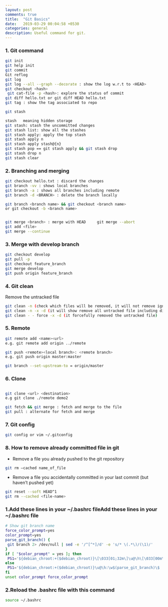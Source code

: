 ```yaml
---
layout: post
comments: true
title:  "Git Basics"
date:   2019-03-29 00:04:58 +0530
categories: general
description: Useful command for git.
---
```


### 1. Git command
```sh
git init
git help init
git commit
Git reflog
git log
git log --all --graph --decorate : show the log w.r.t to <HEAD>
git checkout <hash>
 git cat-file -p <hash>: explore the status of commit
git diff hello.txt or git diff HEAD hello.txt
git tag : show the tag associated to repo
```
```sh
git stash

stash   meaning hidden storage
git stash: stash the uncommitted changes
git stash list: show all the stashes
git stash apply: apply the top stash
git stash apply n
git stash apply stash@{n}
git stash pop == git stash apply && git stash drop
git stash drop n
git stash clear
```

### 2. Branching and merging

```sh
git checkout hello.txt : discard the changes
git branch -vv : shows local branches
git branch -a : shows all branches including remote
git branch -d <BRANCH> : delete the branch locally 

git branch <branch name> && git checkout <branch name>
or git checkout -b <branch name>


git merge <branch> : merge with HEAD     git merge --abort
git add <file>
git merge --continue
```

### 3. Merge with develop branch
```sh
git checkout develop 
git pull -p 
git checkout feature_branch 
git merge develop 
git push origin feature_branch
```

### 4. Git clean
Remove the untracked file
```sh
git clean -n (check which files will be removed, it will not remove ignored file as well as directory)
git clean -n -x -d (it will show remove all untracked file including dir, gitignored and file)
git clean - - force -x -d (it forcefully removed the untracked file)
```

### 5. Remote
```sh
git remote add <name><url> 
e.g. git remote add origin ../remote

git push <remote><local branch>: <remote branch>
e.g. git push origin master:master

git branch --set-upstream-to = origin/master
```

### 6. Clone
```sh

git clone <url> <destination>
e.g git clone ./remote demo2

git fetch && git merge : fetch and merge to the file
git pull : alternate for fetch and merge
```

### 7. Git config
```sh
git config or vim ~/.gitconfig
```
### 8. How to remove already committed file in git
- Remove a file you already pushed to the git repository
```sh
git rm –cached name_of_file
```
- Remove a file you accidentally committed in your last commit (but haven’t pushed yet)
```sh
git reset --soft HEAD^1
git rm --cached <file-name>
```

### 1.Add these lines in your ~/.bashrc fileAdd these lines in your ~/.bashrc file

```bash
# Show git branch name
force_color_prompt=yes
color_prompt=yes
parse_git_branch() {
 git branch 2> /dev/null | sed -e '/^[^*]/d' -e 's/* \(.*\)/(\1)/'
}
if [ "$color_prompt" = yes ]; then
 PS1='${debian_chroot:+($debian_chroot)}\[\033[01;32m\]\u@\h\[\033[00m\]:\[\033[01;34m\]\w\[\033[01;31m\]$(parse_git_branch)\[\033[00m\]\$ '
else
 PS1='${debian_chroot:+($debian_chroot)}\u@\h:\w$(parse_git_branch)\$ '
fi
unset color_prompt force_color_prompt
```

### 2.Reload the .bashrc file with this command
```bash
source ~/.bashrc
```

